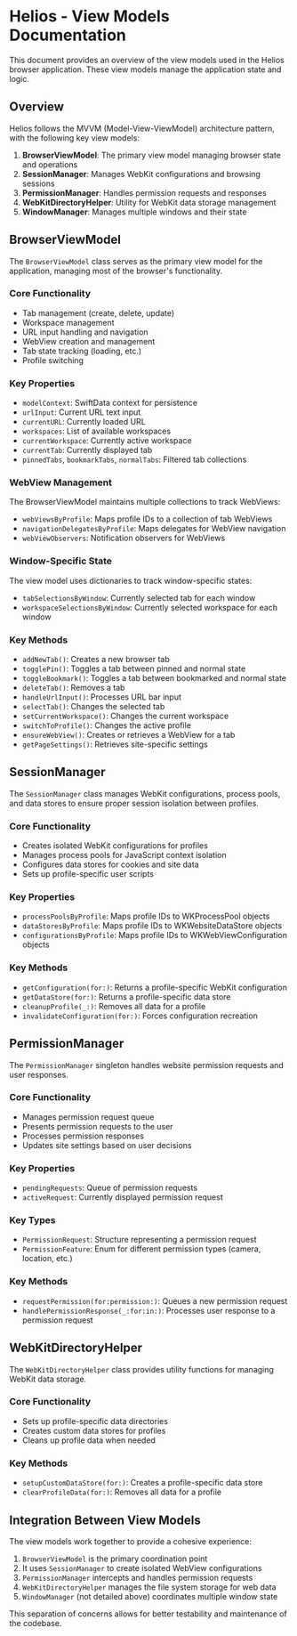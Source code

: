 # Helios - View Models Documentation

This document provides an overview of the view models used in the Helios browser application. These view models manage the application state and logic.

## Overview

Helios follows the MVVM (Model-View-ViewModel) architecture pattern, with the following key view models:

1. **BrowserViewModel**: The primary view model managing browser state and operations
2. **SessionManager**: Manages WebKit configurations and browsing sessions
3. **PermissionManager**: Handles permission requests and responses
4. **WebKitDirectoryHelper**: Utility for WebKit data storage management
5. **WindowManager**: Manages multiple windows and their state

## BrowserViewModel

The `BrowserViewModel` class serves as the primary view model for the application, managing most of the browser's functionality.

### Core Functionality

- Tab management (create, delete, update)
- Workspace management
- URL input handling and navigation
- WebView creation and management
- Tab state tracking (loading, etc.)
- Profile switching

### Key Properties

- `modelContext`: SwiftData context for persistence
- `urlInput`: Current URL text input
- `currentURL`: Currently loaded URL
- `workspaces`: List of available workspaces
- `currentWorkspace`: Currently active workspace
- `currentTab`: Currently displayed tab
- `pinnedTabs`, `bookmarkTabs`, `normalTabs`: Filtered tab collections

### WebView Management

The BrowserViewModel maintains multiple collections to track WebViews:
- `webViewsByProfile`: Maps profile IDs to a collection of tab WebViews
- `navigationDelegatesByProfile`: Maps delegates for WebView navigation
- `webViewObservers`: Notification observers for WebViews

### Window-Specific State

The view model uses dictionaries to track window-specific states:
- `tabSelectionsByWindow`: Currently selected tab for each window
- `workspaceSelectionsByWindow`: Currently selected workspace for each window

### Key Methods

- `addNewTab()`: Creates a new browser tab
- `togglePin()`: Toggles a tab between pinned and normal state
- `toggleBookmark()`: Toggles a tab between bookmarked and normal state
- `deleteTab()`: Removes a tab
- `handleUrlInput()`: Processes URL bar input
- `selectTab()`: Changes the selected tab
- `setCurrentWorkspace()`: Changes the current workspace
- `switchToProfile()`: Changes the active profile
- `ensureWebView()`: Creates or retrieves a WebView for a tab
- `getPageSettings()`: Retrieves site-specific settings

## SessionManager

The `SessionManager` class manages WebKit configurations, process pools, and data stores to ensure proper session isolation between profiles.

### Core Functionality

- Creates isolated WebKit configurations for profiles
- Manages process pools for JavaScript context isolation
- Configures data stores for cookies and site data
- Sets up profile-specific user scripts

### Key Properties

- `processPoolsByProfile`: Maps profile IDs to WKProcessPool objects
- `dataStoresByProfile`: Maps profile IDs to WKWebsiteDataStore objects
- `configurationsByProfile`: Maps profile IDs to WKWebViewConfiguration objects

### Key Methods

- `getConfiguration(for:)`: Returns a profile-specific WebKit configuration
- `getDataStore(for:)`: Returns a profile-specific data store
- `cleanupProfile(_:)`: Removes all data for a profile
- `invalidateConfiguration(for:)`: Forces configuration recreation

## PermissionManager

The `PermissionManager` singleton handles website permission requests and user responses.

### Core Functionality

- Manages permission request queue
- Presents permission requests to the user
- Processes permission responses
- Updates site settings based on user decisions

### Key Properties

- `pendingRequests`: Queue of permission requests
- `activeRequest`: Currently displayed permission request

### Key Types

- `PermissionRequest`: Structure representing a permission request
- `PermissionFeature`: Enum for different permission types (camera, location, etc.)

### Key Methods

- `requestPermission(for:permission:)`: Queues a new permission request
- `handlePermissionResponse(_:for:in:)`: Processes user response to a permission request

## WebKitDirectoryHelper

The `WebKitDirectoryHelper` class provides utility functions for managing WebKit data storage.

### Core Functionality

- Sets up profile-specific data directories
- Creates custom data stores for profiles
- Cleans up profile data when needed

### Key Methods

- `setupCustomDataStore(for:)`: Creates a profile-specific data store
- `clearProfileData(for:)`: Removes all data for a profile

## Integration Between View Models

The view models work together to provide a cohesive experience:

1. `BrowserViewModel` is the primary coordination point
2. It uses `SessionManager` to create isolated WebView configurations
3. `PermissionManager` intercepts and handles permission requests
4. `WebKitDirectoryHelper` manages the file system storage for web data
5. `WindowManager` (not detailed above) coordinates multiple window state

This separation of concerns allows for better testability and maintenance of the codebase.
